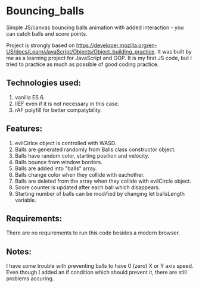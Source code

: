 # Bouncing_balls
Simple JS/canvas bouncing balls animation with added interaction - you can catch balls and score points.

Project is strongly based on https://developer.mozilla.org/en-US/docs/Learn/JavaScript/Objects/Object_building_practice. 
It was built by me as a learning project for JavaScript and OOP. It is my first JS code, but I tried to practice as much as possible of good coding practice.

## Technologies used:
1. vanilla ES 6.
2. IIEF even if it is not necessary in this case.
3. rAF polyfill for better compatybility.

## Features:
1. evilCirlce object is controlled with WASD.
2. Balls are generated randomly from Balls class constructor object.
3. Balls have random color, starting position and velocity.
4. Balls bounce from window borders.
5. Balls are added into "balls" array.
6. Balls change color when they collide with eachother.
7. Balls are deleted from the array when they collide with evilCircle object.
8. Score counter is updated after each ball which disappears. 
9. Starting number of balls can be modified by changing let ballsLength variable.

## Requirements:
There are no requirements to run this code besides a modern browser.

## Notes:
I  have some trouble with preventing balls to have 0 (zero) X or Y axis speed. Even though I added an if condition which should prevent it, there are still problems accuring. 

